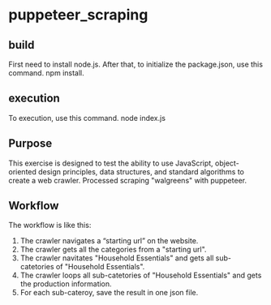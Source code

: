 # puppeteer_scraping

## build

First need to install node.js. 
After that, to initialize the package.json, use this command.
npm install.

## execution

To execution, use this command.
node index.js

## Purpose

This exercise is designed to test the ability to use JavaScript, object-oriented design principles, data structures, and standard algorithms to create a web crawler. Processed scraping "walgreens" with puppeteer.
 

## Workflow

The workflow is like this:

 1. The crawler navigates a “starting url” on the website. 
 2. The crawler gets all the categories from a "starting url". 
 3. The crawler navitates "Household Essentials" and gets all sub-catetories of "Household Essentials". 
 4. The crawler loops all sub-catetories of "Household Essentials" and gets the production information.
 5. For each sub-cateroy, save the result in one json file. 